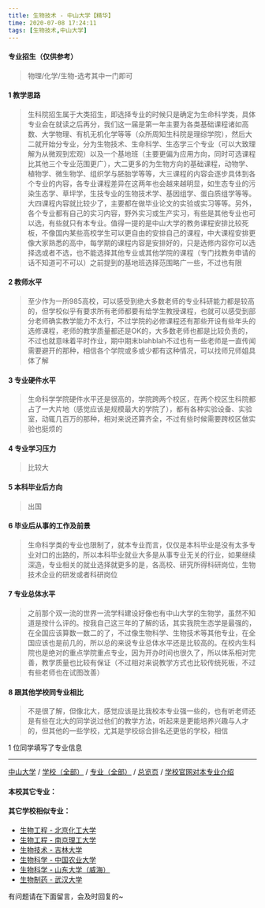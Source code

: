 ```yaml
---
title: 生物技术 - 中山大学【精华】
time: 2020-07-08 17:24:11
tags: [生物技术,中山大学]
---
```

#### 专业招生（仅供参考）  
> 物理/化学/生物-选考其中一门即可

#### 1 教学思路
> 生科院招生属于大类招生，即选择专业的时候只是确定为生命科学类，具体专业会在就读之后再分，我们这一届是第一年主要为各类基础课程诸如高数、大学物理、有机无机化学等等（众所周知生科院是理综学院），然后大二就开始分专业，分为生物技术、生命科学、生态学三个专业（可以大致理解为从微观到宏观）以及一个基地班（主要更偏为应用方向，同时可选课程比其他三个专业范围更广），大二更多的为生物方向的基础课程，动物学、植物学、微生物学、组织学与胚胎学等等，大三课程的内容会逐步具体到各个专业的内容，各专业课程差异在这两年也会越来越明显，如生态专业的污染生态学、草坪学，生技专业的生物技术学、基因组学、蛋白质组学等等。大四课程内容就比较少了，主要都在做毕业论文的实验或实习等等。另外，各个专业都有自己的实习内容，野外实习或生产实习，有些是其他专业也可以选，有些就只有本专业。值得一提的是中山大学的教务课程安排比较死板，不像国内某些高校学生可以更自由的安排自己的课程，中大课程安排更像大家熟悉的高中，每学期的课程内容是安排好的，只是选修内容你可以选择选或者不选，也不能选择其他专业或其他学院的课程（专门找教务申请的话不知道可不可以）之前提到的基地班选择范围略广一些，不过也有限


#### 2 教师水平
> 至少作为一所985高校，可以感受到绝大多数老师的专业科研能力都是较高的，但学校似乎有要求所有老师都要有给学生教授课程，也就可以感受到部分老师确实教学能力不太行，不过学院的必修课程还有那些开设有些年头的选修课程，老师的教学质量都还是OK的，大多数老师也都是比较负责的，不过也就意味着平时作业，期中期末blahblah不过也有一些老师是一直传闻需要避开的那种，相信各个学院或多或少都有这种情况，可以找师兄师姐具体了解


#### 3 专业硬件水平
> 生命科学学院硬件水平还是很高的，学院跨两个校区，在两个校区生科院都占了一大片地（感觉应该是规模最大的学院了），都有各种实验设备、实验室，动辄几百万的那种，相对来说还算齐全，不过有些时候需要跨校区做实验也挺烦的


#### 4 专业学习压力
> 比较大


#### 5 本科毕业后方向
> 出国


#### 6 毕业后从事的工作及前景
> 生命科学类的专业也限制了，就本专业而言，仅仅是本科毕业是没有太多专业对口的出路的，所以本科毕业就业大多是从事专业无关的行业，如果继续深造，专业相关的就业选择就更多的是，各高校、研究所得科研岗位，生物技术企业的研发或者科研岗位


#### 7 专业总体水平
> 之前那个双一流的世界一流学科建设好像也有中山大学的生物学，虽然不知道是按什么评的。按我自己这三年的了解的话，其实我院生态学是最强的，在全国应该算数一数二的了，不过像生物科学、生物技术等其他专业，在全国应该也是前几的，所以总的来说专业总体水平还是比较高的。在校内生科院也是绝对的重点学院重点专业，因为开办时间也很久了，所以体系相对完善，教学质量也比较有保证（不过相对来说教学方式也比较传统死板，不过有些老师也在试图改善）


#### 8 跟其他学校同专业相比
> 不是很了解，但像北大，感觉应该是比我校本专业强一些的，也有听老师还是有些在北大的同学说过他们的教学方法，听起来是更能培养兴趣与人才的，但其他的一些学校，尤其是学校综合排名还更低的学校，相信



1 位同学填写了专业信息
***
[中山大学](https://univgo.github.io/2020/07/08/中山大学) / [学校（全部）](https://univgo.github.io/2020/07/08/3efa6bcca419) / [专业（全部）](https://univgo.github.io/2020/07/08/2d4c6d3552c2) / [总览页](https://univgo.github.io/2020/07/08/445daeb4fa00) / [学校官网对本专业介绍]()
#### 本校其它专业：

#### 其它学校相似专业：
- [生物工程 - 北京化工大学](https://univgo.github.io/2020/07/08/14e12a0e6efb)
- [生物工程 - 南京理工大学](https://univgo.github.io/2020/07/08/dd6447b13d12 )
- [生物技术 - 吉林大学](https://univgo.github.io/2020/07/08/0d127698a8aa)
- [生物科学 - 中国农业大学](https://univgo.github.io/2020/07/08/e0a544629645)
- [生物科学 - 山东大学（威海）](https://univgo.github.io/2020/07/08/a56d9f0a7434 )
- [生物制药 - 武汉大学](https://univgo.github.io/2020/07/08/425b77a69893)


有问题请在下面留言，会及时回复的~
